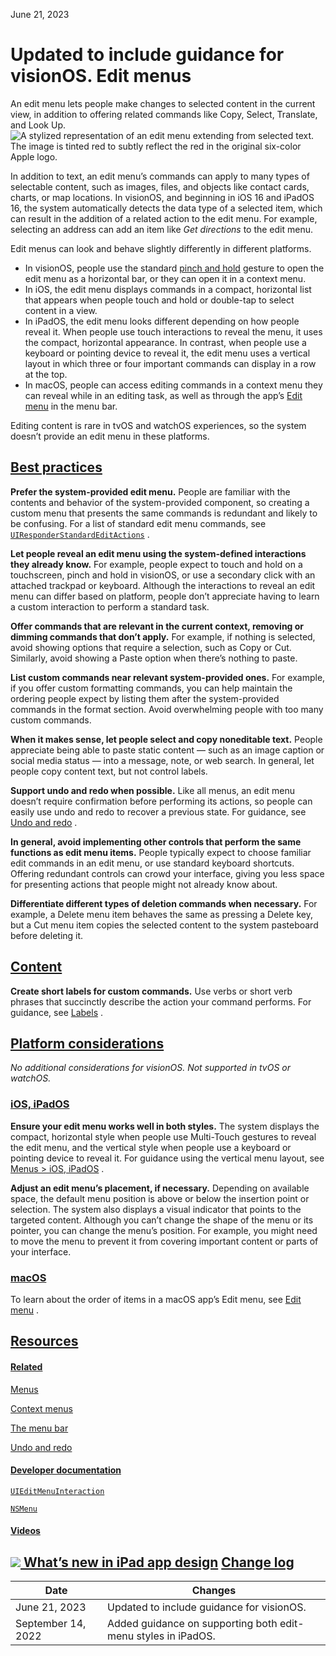 June 21, 2023

 Updated to include guidance for visionOS. Edit menus
==========

An edit menu lets people make changes to selected content in the current view, in addition to offering related commands like Copy, Select, Translate, and Look Up.![A stylized representation of an edit menu extending from selected text. The image is tinted red to subtly reflect the red in the original six-color Apple logo.](https://docs-assets.developer.apple.com/published/2ee5b60d3d9877b65df7633d0321550a/components-edit-menu-intro@2x.png)

In addition to text, an edit menu’s commands can apply to many types of selectable content, such as images, files, and objects like contact cards, charts, or map locations. In visionOS, and beginning in iOS 16 and iPadOS 16, the system automatically detects the data type of a selected item, which can result in the addition of a related action to the edit menu. For example, selecting an address can add an item like *Get directions* to the edit menu.

Edit menus can look and behave slightly differently in different platforms.

* In visionOS, people use the standard [pinch and hold](/design/human-interface-guidelines/gestures#Standard-gestures)
 gesture to open the edit menu as a horizontal bar, or they can open it in a context menu.
* In iOS, the edit menu displays commands in a compact, horizontal list that appears when people touch and hold or double-tap to select content in a view.
* In iPadOS, the edit menu looks different depending on how people reveal it. When people use touch interactions to reveal the menu, it uses the compact, horizontal appearance. In contrast, when people use a keyboard or pointing device to reveal it, the edit menu uses a vertical layout in which three or four important commands can display in a row at the top.
* In macOS, people can access editing commands in a context menu they can reveal while in an editing task, as well as through the app’s [Edit menu](/design/human-interface-guidelines/the-menu-bar#Edit-menu)
 in the menu bar.

Editing content is rare in tvOS and watchOS experiences, so the system doesn’t provide an edit menu in these platforms.

[Best practices](/design/human-interface-guidelines/edit-menus#Best-practices)
------------------------------------------------------------------------------

**Prefer the system-provided edit menu.** People are familiar with the contents and behavior of the system-provided component, so creating a custom menu that presents the same commands is redundant and likely to be confusing. For a list of standard edit menu commands, see [`UIResponderStandardEditActions`](/documentation/uikit/uiresponderstandardeditactions)
.

**Let people reveal an edit menu using the system-defined interactions they already know.** For example, people expect to touch and hold on a touchscreen, pinch and hold in visionOS, or use a secondary click with an attached trackpad or keyboard. Although the interactions to reveal an edit menu can differ based on platform, people don’t appreciate having to learn a custom interaction to perform a standard task.

**Offer commands that are relevant in the current context, removing or dimming commands that don’t apply.** For example, if nothing is selected, avoid showing options that require a selection, such as Copy or Cut. Similarly, avoid showing a Paste option when there’s nothing to paste.

**List custom commands near relevant system-provided ones.** For example, if you offer custom formatting commands, you can help maintain the ordering people expect by listing them after the system-provided commands in the format section. Avoid overwhelming people with too many custom commands.

**When it makes sense, let people select and copy noneditable text.** People appreciate being able to paste static content — such as an image caption or social media status — into a message, note, or web search. In general, let people copy content text, but not control labels.

**Support undo and redo when possible.** Like all menus, an edit menu doesn’t require confirmation before performing its actions, so people can easily use undo and redo to recover a previous state. For guidance, see [Undo and redo](/design/human-interface-guidelines/undo-and-redo)
.

**In general, avoid implementing other controls that perform the same functions as edit menu items.** People typically expect to choose familiar edit commands in an edit menu, or use standard keyboard shortcuts. Offering redundant controls can crowd your interface, giving you less space for presenting actions that people might not already know about.

**Differentiate different types of deletion commands when necessary.** For example, a Delete menu item behaves the same as pressing a Delete key, but a Cut menu item copies the selected content to the system pasteboard before deleting it.

[Content](/design/human-interface-guidelines/edit-menus#Content)
----------------------------------------------------------------

**Create short labels for custom commands.** Use verbs or short verb phrases that succinctly describe the action your command performs. For guidance, see [Labels](/design/human-interface-guidelines/labels)
.

[Platform considerations](/design/human-interface-guidelines/edit-menus#Platform-considerations)
------------------------------------------------------------------------------------------------

*No additional considerations for visionOS. Not supported in tvOS or watchOS.*

### [iOS, iPadOS](/design/human-interface-guidelines/edit-menus#iOS-iPadOS)

**Ensure your edit menu works well in both styles.** The system displays the compact, horizontal style when people use Multi-Touch gestures to reveal the edit menu, and the vertical style when people use a keyboard or pointing device to reveal it. For guidance using the vertical menu layout, see [Menus > iOS, iPadOS](/design/human-interface-guidelines/menus#iOS-iPadOS)
.

**Adjust an edit menu’s placement, if necessary.** Depending on available space, the default menu position is above or below the insertion point or selection. The system also displays a visual indicator that points to the targeted content. Although you can’t change the shape of the menu or its pointer, you can change the menu’s position. For example, you might need to move the menu to prevent it from covering important content or parts of your interface.

### [macOS](/design/human-interface-guidelines/edit-menus#macOS)

To learn about the order of items in a macOS app’s Edit menu, see [Edit menu](/design/human-interface-guidelines/the-menu-bar#Edit-menu)
.

[Resources](/design/human-interface-guidelines/edit-menus#Resources)
--------------------------------------------------------------------

#### [Related](/design/human-interface-guidelines/edit-menus#Related)

[Menus](/design/human-interface-guidelines/menus)


[Context menus](/design/human-interface-guidelines/context-menus)


[The menu bar](/design/human-interface-guidelines/the-menu-bar)


[Undo and redo](/design/human-interface-guidelines/undo-and-redo)


#### [Developer documentation](/design/human-interface-guidelines/edit-menus#Developer-documentation)

[`UIEditMenuInteraction`](/documentation/uikit/uieditmenuinteraction)


[`NSMenu`](/documentation/appkit/nsmenu)


#### [Videos](/design/human-interface-guidelines/edit-menus#Videos)

[![](https://devimages-cdn.apple.com/wwdc-services/images/124/6E076CE0-7DDF-4471-B6F0-005ADF9C7960/6500_wide_250x141_1x.jpg) What’s new in iPad app design](https://developer.apple.com/videos/play/wwdc2022/10009) 
[Change log](/design/human-interface-guidelines/edit-menus#Change-log)
----------------------------------------------------------------------



| Date | Changes |
| --- | --- |
| June 21, 2023 | Updated to include guidance for visionOS. |
| September 14, 2022 | Added guidance on supporting both edit-menu styles in iPadOS. |

